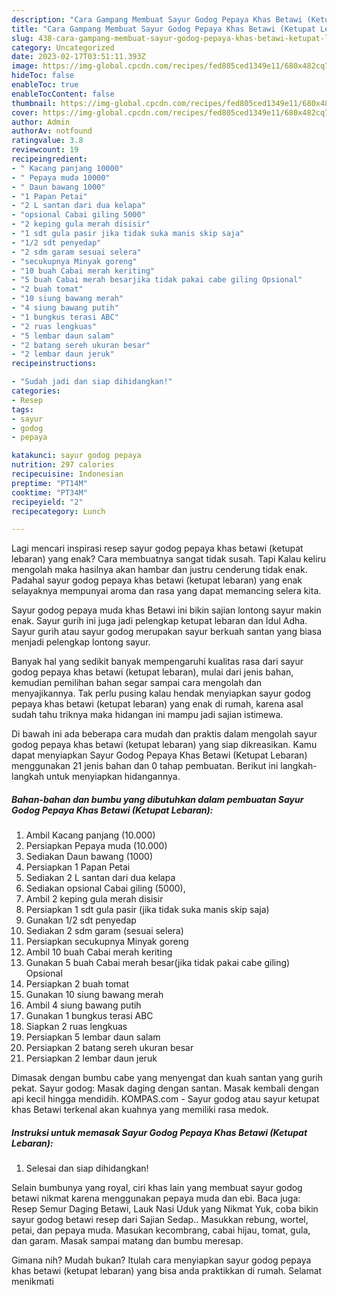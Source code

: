 ```yaml
---
description: "Cara Gampang Membuat Sayur Godog Pepaya Khas Betawi (Ketupat Lebaran) yang Enak, Buat Buka Puasa}"
title: "Cara Gampang Membuat Sayur Godog Pepaya Khas Betawi (Ketupat Lebaran) yang Enak, Buat Buka Puasa}"
slug: 438-cara-gampang-membuat-sayur-godog-pepaya-khas-betawi-ketupat-lebaran-yang-enak-buat-buka-puasa
category: Uncategorized
date: 2023-02-17T03:51:11.393Z
image: https://img-global.cpcdn.com/recipes/fed805ced1349e11/680x482cq70/sayur-godog-pepaya-khas-betawi-ketupat-lebaran-foto-resep-utama.jpg
hideToc: false
enableToc: true
enableTocContent: false
thumbnail: https://img-global.cpcdn.com/recipes/fed805ced1349e11/680x482cq70/sayur-godog-pepaya-khas-betawi-ketupat-lebaran-foto-resep-utama.jpg
cover: https://img-global.cpcdn.com/recipes/fed805ced1349e11/680x482cq70/sayur-godog-pepaya-khas-betawi-ketupat-lebaran-foto-resep-utama.jpg
author: Admin
authorAv: notfound
ratingvalue: 3.8
reviewcount: 19
recipeingredient:
- " Kacang panjang 10000"
- " Pepaya muda 10000"
- " Daun bawang 1000"
- "1 Papan Petai"
- "2 L santan dari dua kelapa"
- "opsional Cabai giling 5000"
- "2 keping gula merah disisir"
- "1 sdt gula pasir jika tidak suka manis skip saja"
- "1/2 sdt penyedap"
- "2 sdm garam sesuai selera"
- "secukupnya Minyak goreng"
- "10 buah Cabai merah keriting"
- "5 buah Cabai merah besarjika tidak pakai cabe giling Opsional"
- "2 buah tomat"
- "10 siung bawang merah"
- "4 siung bawang putih"
- "1 bungkus terasi ABC"
- "2 ruas lengkuas"
- "5 lembar daun salam"
- "2 batang sereh ukuran besar"
- "2 lembar daun jeruk"
recipeinstructions:

- "Sudah jadi dan siap dihidangkan!"
categories:
- Resep
tags:
- sayur
- godog
- pepaya

katakunci: sayur godog pepaya 
nutrition: 297 calories
recipecuisine: Indonesian
preptime: "PT14M"
cooktime: "PT34M"
recipeyield: "2"
recipecategory: Lunch

---
```



Lagi mencari inspirasi resep sayur godog pepaya khas betawi (ketupat lebaran) yang enak? Cara membuatnya sangat tidak susah. Tapi Kalau keliru mengolah maka hasilnya akan hambar dan justru cenderung tidak enak. Padahal sayur godog pepaya khas betawi (ketupat lebaran) yang enak selayaknya mempunyai aroma dan rasa yang dapat memancing selera kita.


Sayur godog pepaya muda khas Betawi ini bikin sajian lontong sayur makin enak. Sayur gurih ini juga jadi pelengkap ketupat lebaran dan Idul Adha. Sayur gurih atau sayur godog merupakan sayur berkuah santan yang biasa menjadi pelengkap lontong sayur.

Banyak hal yang sedikit banyak mempengaruhi kualitas rasa dari sayur godog pepaya khas betawi (ketupat lebaran), mulai dari jenis bahan, kemudian pemilihan bahan segar sampai cara mengolah dan menyajikannya. Tak perlu pusing kalau hendak menyiapkan sayur godog pepaya khas betawi (ketupat lebaran) yang enak di rumah, karena asal sudah tahu triknya maka hidangan ini mampu jadi sajian istimewa.


Di bawah ini ada beberapa cara mudah dan praktis dalam mengolah sayur godog pepaya khas betawi (ketupat lebaran) yang siap dikreasikan. Kamu dapat menyiapkan Sayur Godog Pepaya Khas Betawi (Ketupat Lebaran) menggunakan 21 jenis bahan dan 0 tahap pembuatan. Berikut ini langkah-langkah untuk menyiapkan hidangannya.

<!--inarticleads1-->

##### Bahan-bahan dan bumbu yang dibutuhkan dalam pembuatan Sayur Godog Pepaya Khas Betawi (Ketupat Lebaran):

1. Ambil  Kacang panjang (10.000)
1. Persiapkan  Pepaya muda (10.000)
1. Sediakan  Daun bawang (1000)
1. Persiapkan 1 Papan Petai
1. Sediakan 2 L santan dari dua kelapa
1. Sediakan opsional Cabai giling (5000),
1. Ambil 2 keping gula merah disisir
1. Persiapkan 1 sdt gula pasir (jika tidak suka manis skip saja)
1. Gunakan 1/2 sdt penyedap
1. Sediakan 2 sdm garam (sesuai selera)
1. Persiapkan secukupnya Minyak goreng
1. Ambil 10 buah Cabai merah keriting
1. Gunakan 5 buah Cabai merah besar(jika tidak pakai cabe giling) Opsional
1. Persiapkan 2 buah tomat
1. Gunakan 10 siung bawang merah
1. Ambil 4 siung bawang putih
1. Gunakan 1 bungkus terasi ABC
1. Siapkan 2 ruas lengkuas
1. Persiapkan 5 lembar daun salam
1. Persiapkan 2 batang sereh ukuran besar
1. Persiapkan 2 lembar daun jeruk


Dimasak dengan bumbu cabe yang menyengat dan kuah santan yang gurih pekat. Sayur godog: Masak daging dengan santan. Masak kembali dengan api kecil hingga mendidih. KOMPAS.com - Sayur godog atau sayur ketupat khas Betawi terkenal akan kuahnya yang memiliki rasa medok. 

<!--inarticleads2-->

##### Instruksi untuk memasak Sayur Godog Pepaya Khas Betawi (Ketupat Lebaran):


1. Selesai dan siap dihidangkan!

Selain bumbunya yang royal, ciri khas lain yang membuat sayur godog betawi nikmat karena menggunakan pepaya muda dan ebi. Baca juga: Resep Semur Daging Betawi, Lauk Nasi Uduk yang Nikmat Yuk, coba bikin sayur godog betawi resep dari Sajian Sedap.. Masukkan rebung, wortel, petai, dan pepaya muda. Masukan kecombrang, cabai hijau, tomat, gula, dan garam. Masak sampai matang dan bumbu meresap. 

Gimana nih? Mudah bukan? Itulah cara menyiapkan sayur godog pepaya khas betawi (ketupat lebaran) yang bisa anda praktikkan di rumah. Selamat menikmati
